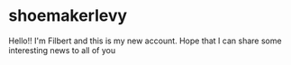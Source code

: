 # shoemakerlevy


Hello!!
I'm Filbert and this is my new account. Hope that I can share some interesting news to all of you
